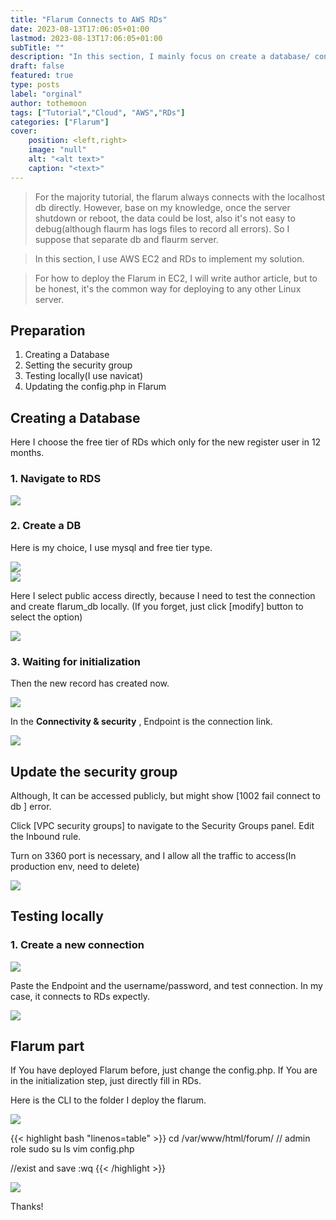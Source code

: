 ```yaml
---
title: "Flarum Connects to AWS RDs"
date: 2023-08-13T17:06:05+01:00
lastmod: 2023-08-13T17:06:05+01:00
subTitle: ""
description: "In this section, I mainly focus on create a database/ configuration of security group/ connect RDs in local navicat/ update flaurm config file to connect to RDs"
draft: false
featured: true
type: posts
label: "orginal"
author: tothemoon
tags: ["Tutorial","Cloud", "AWS","RDs"]
categories: ["Flarum"]
cover:
    position: <left,right>
    image: "null"
    alt: "<alt text>"
    caption: "<text>"
---
```


> For the majority tutorial, the flarum always connects with the localhost db directly. However, base on my knowledge, once the server shutdown or reboot, the data could be lost, also it's not easy to debug(although flaurm has logs files to record all errors). So I suppose that separate db and flaurm server.


> In this section, I use AWS EC2 and RDs to implement my solution.

> For how to deploy the Flarum in EC2, I will write author article, but to be honest, it's the common way for deploying to any other Linux server.

## Preparation
1. Creating a Database
2. Setting the security group
3. Testing locally(I use navicat) 
4. Updating the config.php in Flarum

## Creating a Database

Here I choose the free tier of RDs which only for the new register user in 12 months.

### 1. Navigate to RDS
<div class="polaroid" style="width:50%" >
   <a data-fancybox="gallery" data-src="https://i.imgur.com/1fSpwbU.png">
        <img src="https://i.imgur.com/1fSpwbU.png"/>
    </a>
</div>

### 2. Create a DB

Here is my choice, I use mysql and free tier type.

<div class="polaroid" style="width:50%" >
   <a data-fancybox="gallery" data-src="https://i.imgur.com/P4nS2SC.png">
        <img src="https://i.imgur.com/P4nS2SC.png"/>
    </a>
</div>
<div class="polaroid" style="width:50%" >
   <a data-fancybox="gallery" data-src="https://i.imgur.com/lLpZXky.png">
        <img src="https://i.imgur.com/lLpZXky.png"/>
    </a>
</div>

Here I select public access directly, because I need to test the connection and create flarum_db locally. (If you forget, just click [modify] button to select the option)
<div class="polaroid" style="width:50%" >
   <a data-fancybox="gallery" data-src="https://i.imgur.com/OFb2cLD.png">
        <img src="https://i.imgur.com/OFb2cLD.png"/>
    </a>
</div>

###  3. Waiting for initialization
 
Then the new record has created now.

<div class="polaroid" style="width:80%" >
   <a data-fancybox="gallery" data-src="https://i.imgur.com/IMpn41Y.png">
        <img src="https://i.imgur.com/IMpn41Y.png"/>
    </a>
</div>

In the **Connectivity & security** ,  Endpoint is the connection link.
<div class="polaroid" style="width:80%" >
   <a data-fancybox="gallery" data-src="https://i.imgur.com/8z8FIL5.png">
        <img src="https://i.imgur.com/8z8FIL5.png"/>
    </a>
</div>

## Update the security group

Although, It can be accessed publicly, but might show [1002 fail connect to db ] error. 

Click [VPC security groups] to navigate to the Security Groups panel. Edit the Inbound rule.

Turn on 3360 port is necessary, and I allow all the traffic to access(In production env, need to delete)

<div class="polaroid" style="width:80%" >
   <a data-fancybox="gallery" data-src="https://i.imgur.com/KDBZboG.png">
        <img src="https://i.imgur.com/KDBZboG.png"/>
    </a>
</div>


## Testing locally

### 1. Create a new connection

<div class="polaroid" style="width:80%" >
   <a data-fancybox="gallery" data-src="https://i.imgur.com/1PQ9ECz.png">
        <img src="https://i.imgur.com/1PQ9ECz.png"/>
    </a>
</div>

Paste the Endpoint and the username/password, and test connection. In my case, it connects to RDs expectly.


<div class="polaroid" style="width:80%" >
   <a data-fancybox="gallery" data-src="https://i.imgur.com/vy51z0d.png">
        <img src="https://i.imgur.com/vy51z0d.png"/>
    </a>
</div>

## Flarum part

If You have deployed Flarum before, just change the config.php.
If You are in the initialization step, just directly fill in RDs.

Here is the CLI to the folder I deploy the flarum.

<div class="polaroid" style="width:80%" >
   <a data-fancybox="gallery" data-src="https://i.imgur.com/gWm8EXZ.png">
        <img src="https://i.imgur.com/gWm8EXZ.png"/>
    </a>
</div>


{{< highlight bash "linenos=table" >}}
cd /var/www/html/forum/
// admin role
sudo su
ls
vim config.php 

//exist and save
:wq
{{< /highlight >}}
<div class="polaroid" style="width:80%" >
   <a data-fancybox="gallery" data-src="https://i.imgur.com/grEQyAW.png">
        <img src="https://i.imgur.com/grEQyAW.png"/>
    </a>
</div>



Thanks!